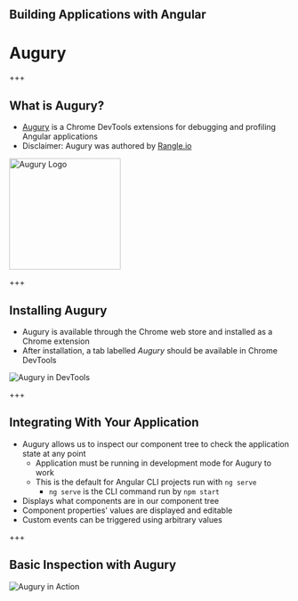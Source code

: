 <!-- .slide: data-background="../content/images/title-slide.jpg" -->
<!-- .slide: id="augury" -->
##  Building Applications with Angular

# Augury

+++
<!-- .slide: id="augury-what-is-augury" -->
## What is Augury?

- [Augury](https://augury.angular.io/) is a Chrome DevTools extensions for debugging and profiling Angular applications
- Disclaimer: Augury was authored by [Rangle.io](http://rangle.io)

<img src="content/images/augury.svg" width="200" style="box-shadow: none" alt="Augury Logo"/>

+++
<!-- .slide: id="augury-installing" -->
## Installing Augury

- Augury is available through the Chrome web store and installed as a Chrome extension
- After installation, a tab labelled *Augury* should be available in Chrome DevTools

![Augury in DevTools](content/images/chrome-devtools-augury.png)

+++
<!-- .slide: id="augury-integrating" -->
## Integrating With Your Application

- Augury allows us to inspect our component tree to check the application state at any point
  - Application must be running in development mode for Augury to work
  - This is the default for Angular CLI projects run with `ng serve`
    - `ng serve` is the CLI command run by `npm start`
- Displays what components are in our component tree
- Component properties' values are displayed and editable
- Custom events can be triggered using arbitrary values

+++
<!-- .slide: id="augury-inspecting" -->
## Basic Inspection with Augury

![Augury in Action](content/images/augury-component-tree.png)
